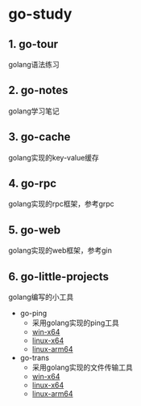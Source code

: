 # go-study

## 1. go-tour
golang语法练习

## 2. go-notes
golang学习笔记

## 3. go-cache
golang实现的key-value缓存

## 4. go-rpc
golang实现的rpc框架，参考grpc

## 5. go-web
golang实现的web框架，参考gin

## 6. go-little-projects
golang编写的小工具

- go-ping
  - 采用golang实现的ping工具
  - [win-x64](https://github.com/victor2025/go-study/blob/master/go-little-projects/go-ping/bin/go-ping-win-x64.exe)
  - [linux-x64](https://github.com/victor2025/go-study/blob/master/go-little-projects/go-ping/bin/go-ping-linux-x64)
  - [linux-arm64](https://github.com/victor2025/go-study/blob/master/go-little-projects/go-ping/bin/go-ping-linux-arm64)
- go-trans
  - 采用golang实现的文件传输工具
  - [win-x64](https://github.com/victor2025/go-study/blob/master/go-little-projects/go-trans/bin/go-trans-win-x64.exe)
  - [linux-x64](https://github.com/victor2025/go-study/blob/master/go-little-projects/go-trans/bin/go-trans-linux-x64)
  - [linux-arm64](https://github.com/victor2025/go-study/blob/master/go-little-projects/go-trans/bin/go-trans-linux-arm64)